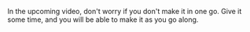 <p>In the upcoming video, don't worry if you don't make it in one go. Give it some time, and you will be able to make it as you go along.</p>